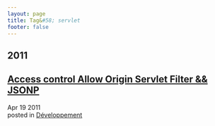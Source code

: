 ```yaml
---
layout: page
title: Tag&#58; servlet
footer: false
---
```


<div id="blog-archives" class="category">
<h2>2011</h2>

<article>
<h1><a href="/2011/04/19/access-control-allow-origin-servlet-filter-jsonp/index.html">Access control Allow Origin Servlet Filter && JSONP</a></h1>
<time datetime="2011-04-19T00:00:00-06:00" pubdate><span class='month'>Apr</span> <span class='day'>19</span> <span class='year'>2011</span></time>
<footer>
<span class="categories">posted in 
<a href='/categories/développement/'>Développement</a></span>
</footer>
</article>
</div>

